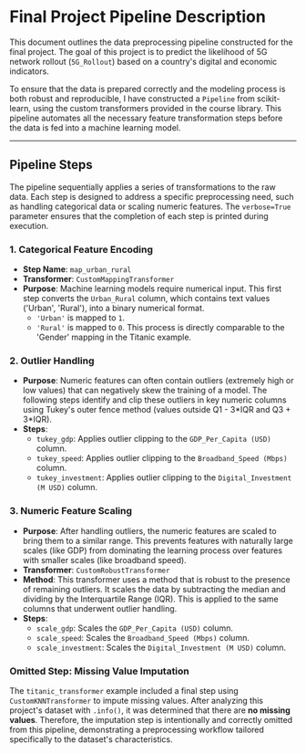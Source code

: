 

# Final Project Pipeline Description

This document outlines the data preprocessing pipeline constructed for the final project. The goal of this project is to predict the likelihood of 5G network rollout (`5G_Rollout`) based on a country's digital and economic indicators.

To ensure that the data is prepared correctly and the modeling process is both robust and reproducible, I have constructed a `Pipeline` from scikit-learn, using the custom transformers provided in the course library. This pipeline automates all the necessary feature transformation steps before the data is fed into a machine learning model.

---

## Pipeline Steps

The pipeline sequentially applies a series of transformations to the raw data. Each step is designed to address a specific preprocessing need, such as handling categorical data or scaling numeric features. The `verbose=True` parameter ensures that the completion of each step is printed during execution.

### 1. Categorical Feature Encoding

* **Step Name**: `map_urban_rural`
* **Transformer**: `CustomMappingTransformer`
* **Purpose**: Machine learning models require numerical input. This first step converts the `Urban_Rural` column, which contains text values ('Urban', 'Rural'), into a binary numerical format.
    * `'Urban'` is mapped to `1`.
    * `'Rural'` is mapped to `0`.
    This process is directly comparable to the 'Gender' mapping in the Titanic example.

### 2. Outlier Handling

* **Purpose**: Numeric features can often contain outliers (extremely high or low values) that can negatively skew the training of a model. The following steps identify and clip these outliers in key numeric columns using Tukey's outer fence method (values outside Q1 - 3\*IQR and Q3 + 3\*IQR).
* **Steps**:
    * `tukey_gdp`: Applies outlier clipping to the `GDP_Per_Capita (USD)` column.
    * `tukey_speed`: Applies outlier clipping to the `Broadband_Speed (Mbps)` column.
    * `tukey_investment`: Applies outlier clipping to the `Digital_Investment (M USD)` column.

### 3. Numeric Feature Scaling

* **Purpose**: After handling outliers, the numeric features are scaled to bring them to a similar range. This prevents features with naturally large scales (like GDP) from dominating the learning process over features with smaller scales (like broadband speed).
* **Transformer**: `CustomRobustTransformer`
* **Method**: This transformer uses a method that is robust to the presence of remaining outliers. It scales the data by subtracting the median and dividing by the Interquartile Range (IQR). This is applied to the same columns that underwent outlier handling.
* **Steps**:
    * `scale_gdp`: Scales the `GDP_Per_Capita (USD)` column.
    * `scale_speed`: Scales the `Broadband_Speed (Mbps)` column.
    * `scale_investment`: Scales the `Digital_Investment (M USD)` column.

### Omitted Step: Missing Value Imputation

The `titanic_transformer` example included a final step using `CustomKNNTransformer` to impute missing values. After analyzing this project's dataset with `.info()`, it was determined that there are **no missing values**. Therefore, the imputation step is intentionally and correctly omitted from this pipeline, demonstrating a preprocessing workflow tailored specifically to the dataset's characteristics.
